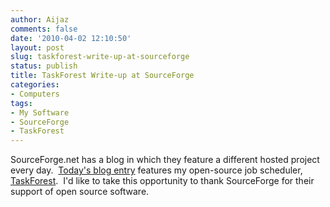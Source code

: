 ```yaml
---
author: Aijaz
comments: false
date: '2010-04-02 12:10:50'
layout: post
slug: taskforest-write-up-at-sourceforge
status: publish
title: TaskForest Write-up at SourceForge
categories:
- Computers
tags:
- My Software
- SourceForge
- TaskForest
---
```


<!-- ai l /wp/TaskForestLogo.gif /wp/TaskForestLogo.gif 154 74 TaskForest Logo -->
SourceForge.net has a blog in which they feature a
different hosted project every day.  [Today's blog entry](https://sourceforge.net/blog/robust-job-scheduling-lives-in-taskforest/) features my open-source job scheduler,
[TaskForest](http://www.taskforest.com/).  I'd like to take this opportunity
to thank SourceForge for their support of open source software.
